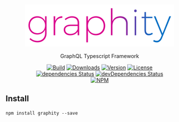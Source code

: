 <p align="center">
  <img src="./logo.png" alt="graphity" width="400" />
</p>

<p align="center">GraphQL Typescript Framework</p>

<p align="center">
  <a href="https://travis-ci.org/corgidisco/graphity"><img alt="Build" src="https://img.shields.io/travis/corgidisco/graphity.svg" /></a>
  <a href="https://npmcharts.com/compare/graphity?minimal=true"><img alt="Downloads" src="https://img.shields.io/npm/dt/graphity.svg" /></a>
  <a href="https://www.npmjs.com/package/graphity"><img alt="Version" src="https://img.shields.io/npm/v/graphity.svg" /></a>
  <a href="https://www.npmjs.com/package/graphity"><img alt="License" src="https://img.shields.io/npm/l/graphity.svg" /></a>
  <br />
  <a href="https://david-dm.org/corgidisco/graphity"><img alt="dependencies Status" src="https://david-dm.org/corgidisco/graphity/status.svg" /></a>
  <a href="https://david-dm.org/corgidisco/graphity?type=dev"><img alt="devDependencies Status" src="https://david-dm.org/corgidisco/graphity/dev-status.svg" /></a>
  <br />
  <a href="https://www.npmjs.com/package/graphity"><img alt="NPM" src="https://nodei.co/npm/graphity.png" /></a>
</p>

## Install

```
npm install graphity --save
```

